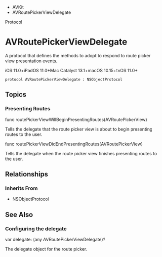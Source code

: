 

- AVKit
-  AVRoutePickerViewDelegate 

Protocol

# AVRoutePickerViewDelegate

A protocol that defines the methods to adopt to respond to route picker view presentation events.

iOS 11.0+iPadOS 11.0+Mac Catalyst 13.1+macOS 10.15+tvOS 11.0+

``` source
protocol AVRoutePickerViewDelegate : NSObjectProtocol
```

## Topics

### Presenting Routes

func routePickerViewWillBeginPresentingRoutes(AVRoutePickerView)

Tells the delegate that the route picker view is about to begin presenting routes to the user.

func routePickerViewDidEndPresentingRoutes(AVRoutePickerView)

Tells the delegate when the route picker view finishes presenting routes to the user.

## Relationships

### Inherits From

- NSObjectProtocol

## See Also

### Configuring the delegate

var delegate: (any AVRoutePickerViewDelegate)?

The delegate object for the route picker.

